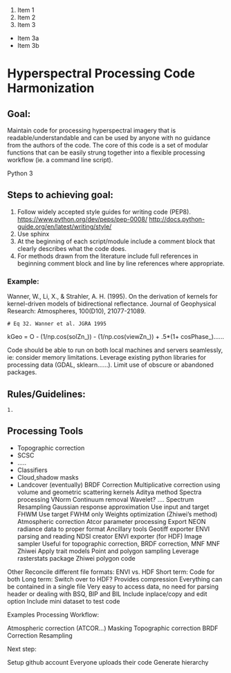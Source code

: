 1. Item 1
2. Item 2
3. Item 3
 * Item 3a
 * Item 3b

# Hyperspectral Processing Code Harmonization

## Goal:
Maintain code for processing hyperspectral imagery that is readable/understandable and can be used by anyone with no guidance from the authors of the code.  The core of this code is a set of modular functions that can be easily strung together into a flexible processing workflow (ie. a command line script).

Python 3

## Steps to achieving goal:

1. Follow widely accepted style guides for writing code (PEP8).
https://www.python.org/dev/peps/pep-0008/
http://docs.python-guide.org/en/latest/writing/style/
2. Use sphinx
3. At the beginning of each script/module include a comment block that clearly describes what the code does. 
4. For methods drawn from the literature include full references in beginning comment block and line by line references where appropriate. 
	
### Example:
Wanner, W., Li, X., & Strahler, A. H. (1995).
On the derivation of kernels for kernel-driven models of bidirectional reflectance.
Journal of Geophysical Research: Atmospheres, 100(D10), 21077-21089.

	# Eq 32. Wanner et al. JGRA 1995 
kGeo = O - (1/np.cos(solZn_)) - (1/np.cos(viewZn_)) + .5*(1+ cosPhase_)......

Code should be able to run on both local machines and servers seamlessly, ie: consider memory limitations. 
Leverage existing python libraries for processing data (GDAL, sklearn…...). Limit use of obscure or abandoned packages.

## Rules/Guidelines:
	1.
	
## Processing Tools
* Topographic correction
 * SCSC
 * …..
* Classifiers
 * Cloud,shadow masks
 * Landcover (eventually)
BRDF Correction
Multiplicative correction using volume and geometric scattering kernels
Aditya method
Spectra processing
VNorm
Continuum removal
Wavelet?
….
Spectrum Resampling
Gaussian response approximation
Use input and target FHWM
Use target FWHM only
Weights optimization (Zhiwei’s method)
Atmospheric correction
Atcor parameter processing
Export NEON radiance data to proper format 
Ancillary tools
Geotiff exporter
ENVI parsing and reading
NDSI creator
ENVI exporter (for HDF)
Image sampler
Useful for topographic correction, BRDF correction, MNF
MNF
Zhiwei
Apply trait models
Point and polygon sampling
Leverage rasterstats package
Zhiwei polygon code

Other
Reconcile different file formats: ENVI vs. HDF
Short term: Code for both
Long term: Switch over to HDF?
Provides compression
Everything can be contained in a single file
Very easy to access data, no need for parsing header or dealing with BSQ, BIP and BIL
Include inplace/copy and edit option
Include mini dataset to test code


	
Examples Processing Workflow:

Atmospheric correction (ATCOR...)
Masking
Topographic correction
BRDF Correction
Resampling




Next step:

Setup github account
Everyone uploads their code
Generate hierarchy


